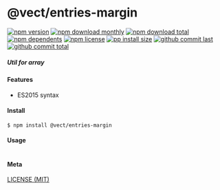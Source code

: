 # @vect/entries-margin

[![npm version][badge-npm-version]][url-npm]
[![npm download monthly][badge-npm-download-monthly]][url-npm]
[![npm download total][badge-npm-download-total]][url-npm]
[![npm dependents][badge-npm-dependents]][url-github]
[![npm license][badge-npm-license]][url-npm]
[![pp install size][badge-pp-install-size]][url-pp]
[![github commit last][badge-github-last-commit]][url-github]
[![github commit total][badge-github-commit-count]][url-github]

[//]: <> (Shields)
[badge-npm-version]: https://flat.badgen.net/npm/v/@vect/entries-margin
[badge-npm-download-monthly]: https://flat.badgen.net/npm/dm/@vect/entries-margin
[badge-npm-download-total]:https://flat.badgen.net/npm/dt/@vect/entries-margin
[badge-npm-dependents]: https://flat.badgen.net/npm/dependents/@vect/entries-margin
[badge-npm-license]: https://flat.badgen.net/npm/license/@vect/entries-margin
[badge-pp-install-size]: https://flat.badgen.net/packagephobia/install/@vect/entries-margin
[badge-github-last-commit]: https://flat.badgen.net/github/last-commit/hoyeungw/vect
[badge-github-commit-count]: https://flat.badgen.net/github/commits/hoyeungw/vect

[//]: <> (Link)
[url-npm]: https://npmjs.org/package/@vect/entries-margin
[url-pp]: https://packagephobia.now.sh/result?p=@vect/entries-margin
[url-github]: https://github.com/hoyeungw/vect

##### Util for array

#### Features

- ES2015 syntax

#### Install
```console
$ npm install @vect/entries-margin
```

#### Usage
```js
```

#### Meta
[LICENSE (MIT)](LICENSE)
